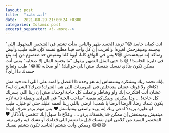 ```yaml
---
layout: post
title:  "أنت حاسد"
date:   2021-08-29 21:00:24 +0300
categories: Islamic post
excerpt_separator: <!--more-->
---
```

"انت كمان حاسد 😥"
تريند الحسد ظهر والناس بدأت تشتم في الشخص المجهول اللي بيحسد ومبيفرحش لغيره!
والغريب إن كل واحد فينا مطلع نفسه كإن قلبه طيب وأبيض ومتأكد إنه مبيحسدش 😆💔
بس في الواقع كلنا، أيوة كلنا ومفيش حد معصوم من إنه يقع في دايرة الحاسد!! 😅
دا حتى المثل الشهير بيقول "ما يحسد المال إلا صحابه"
يعني أنت ممكن تكون بتأذي نفسك بنفسك مش اللي حواليك! "أو صحابه 😝😂"
طيب وتعالج حسدك دا ازاي؟
<!--more-->
بإنك تحمد ربك وتشكره ومتنساش إنه هو وحده ذا الفضل والمنه على اللي انت فيه مش ذكاءك ولا قوتك عشان متدخلش في الموبيقات اللي هي الشرك!
شرك؟ الشرك ليه؟
عشان أنت افتكرت إنك واو وشاطر وعملت كل حاجة لوحدك مش إن ربنا اللي يسرلك كل حاجة! ... ودا يفكرني ويفكركم بقصة "صاحب الجنة" في القران.
ونقطة تانية لازم يكون عندك رضا. الرضا الرضا يا شعب! ارضى باللي ربنا أنعمه عليك حتى لو قليل. طيب لو عاوزه يزيد؟
 ادعي ربك إنه يزيد واسعى ومتيأسش❤️
بس مهم بردو تعرف إن دا مينفيش وميمنعش إن ممكن حد يحسدك بردو .... وعلاج دا سهل إنك تتحصن بالأذكار ❤️
المختصر المفيد من كلامي اتهم نفسك قبل ما تشتم اللي قدامك أو تشك فيه وفي نيته. وممكن وأنت بتشتم الحاسد تكون بتشتم نفسك 😅😅😅
